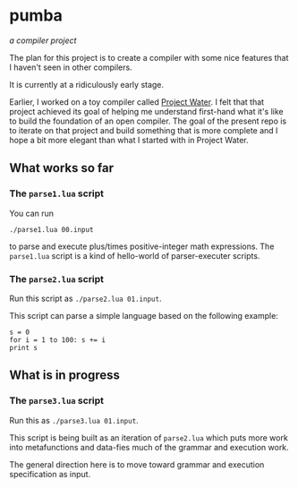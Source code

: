# pumba

*a compiler project*

The plan for this project is to create a compiler
with some nice features that I haven't seen in other compilers.

It is currently at a ridiculously early stage.

Earlier, I worked on a toy compiler called
[Project Water](https://github.com/tylerneylon/water).
I felt that that project achieved its goal of helping me
understand first-hand what it's like to build the foundation
of an open compiler.
The goal of the present repo is to iterate on that project
and build something that is more complete and I hope a bit
more elegant than what I started with in Project Water.

## What works so far

### The `parse1.lua` script

You can run

    ./parse1.lua 00.input

to parse and execute plus/times positive-integer
math expressions. The `parse1.lua` script is a kind
of hello-world of parser-executer scripts.

### The `parse2.lua` script

Run this script as `./parse2.lua 01.input`.

This script can parse a simple language based
on the following example:

    s = 0
    for i = 1 to 100: s += i
    print s

## What is in progress

### The `parse3.lua` script

Run this as `./parse3.lua 01.input`.

This script is being built as
an iteration of `parse2.lua` which puts more work into
metafunctions and data-fies much of the grammar and
execution work.

The general direction here is to move toward grammar
and execution specification as input.

